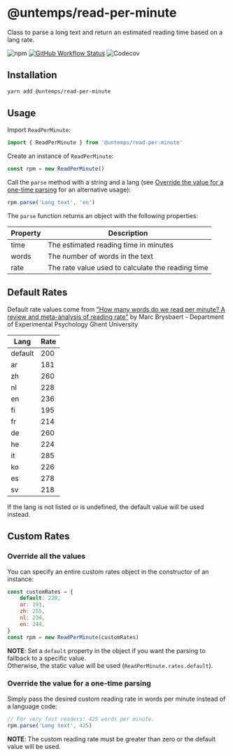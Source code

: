 # @untemps/read-per-minute

Class to parse a long text and return an estimated reading time based on a lang rate.

![npm](https://img.shields.io/npm/v/@untemps/read-per-minute?style=for-the-badge)
[![GitHub Workflow Status](https://img.shields.io/github/actions/workflow/status/untemps/read-per-minute/index.yml?style=for-the-badge)](https://github.com/untemps/read-per-minute/actions)
![Codecov](https://img.shields.io/codecov/c/github/untemps/read-per-minute?style=for-the-badge)

## Installation

```bash
yarn add @untemps/read-per-minute
```

## Usage

Import `ReadPerMinute`:

```javascript
import { ReadPerMinute } from '@untemps/read-per-minute'
```

Create an instance of `ReadPerMinute`:

```javascript
const rpm = new ReadPerMinute()
```

Call the `parse` method with a string and a lang (see [Override the value for a one-time parsing](#override-the-value-for-a-one-time-parsing) for an alternative usage):

```javascript
rpm.parse('Long text', 'en')
```

The `parse` function returns an object with the following properties:

| Property | Description
| -------- | ------------------------------------------------- |
| time     | The estimated reading time in minutes             |
| words    | The number of words in the text                   |
| rate     | The rate value used to calculate the reading time |

## Default Rates

Default rate values come from ["How many words do we read per minute? A review and meta-analysis of reading rate"](https://osf.io/4nv9f/) by Marc Brysbaert - Department of Experimental Psychology Ghent University

| Lang    | Rate |
| ------- | ---- |
| default | 200  |
| ar      | 181  |
| zh      | 260  |
| nl      | 228  |
| en      | 236  |
| fi      | 195  |
| fr      | 214  |
| de      | 260  |
| he      | 224  |
| it      | 285  |
| ko      | 226  |
| es      | 278  |
| sv      | 218  |

If the lang is not listed or is undefined, the default value will be used instead.

## Custom Rates

### Override all the values

You can specify an entire custom rates object in the constructor of an instance:

```javascript
const customRates = {
	default: 220,
	ar: 191,
	zh: 255,
	nl: 234,
	en: 244,
}
const rpm = new ReadPerMinute(customRates)
```

**NOTE**: Set a `default` property in the object if you want the parsing to fallback to a specific value.  
Otherwise, the static value will be used (`ReadPerMinute.rates.default`).

### Override the value for a one-time parsing

Simply pass the desired custom reading rate in words per minute instead of a language code:

```javascript
// For very fast readers: 425 words per minute.
rpm.parse('Long text', 425)
```

**NOTE**: The custom reading rate must be greater than zero or the default value will be used.
